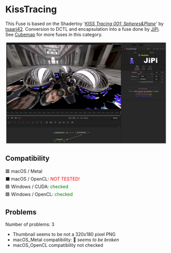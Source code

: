 # KissTracing

This Fuse is based on the Shadertoy '_[KISS Tracing 001: Spheres&Plane](https://www.shadertoy.com/view/sttXWX)_' by [tsaari42](https://www.shadertoy.com/user/tsaari42). Conversion to DCTL and encapsulation into a fuse done by [JiPi](../../Site/Profiles/JiPi.md). See [Cubemap](README.md) for more fuses in this category.

<!-- +++ DO NOT REMOVE THIS COMMENT +++ DO NOT ADD OR EDIT ANY TEXT BEFORE THIS LINE +++ IT WOULD BE A REALLY BAD IDEA +++ -->

[![Thumbnail](KissTracing_screenshot.png)](https://www.shadertoy.com/view/sttXWX "View on Shadertoy.com")

<!-- +++ DO NOT REMOVE THIS COMMENT +++ DO NOT EDIT ANY TEXT THAT COMES AFTER THIS LINE +++ TRUST ME: JUST DON'T DO IT +++ -->

## Compatibility

🟥 macOS / Metal<br />
⬛ macOS / OpenCL: <span style="color:red; ">NOT TESTED!</span><br />
🟩 Windows / CUDA: <span style="color:green; ">checked</span><br />
🟩 Windows / OpenCL: <span style="color:green; ">checked</span><br />


## Problems

Number of problems: 3

- Thumbnail seems to be not a 320x180 pixel PNG
- macOS_Metal compatibility: :frog: *seems to be broken*
- macOS_OpenCL compatibility not checked



